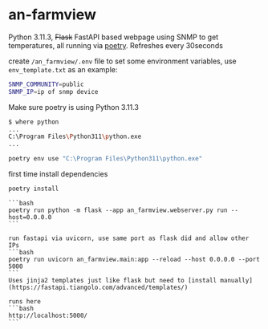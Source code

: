 # an-farmview

Python 3.11.3, ~~Flask~~ FastAPI based webpage using SNMP to get temperatures, all running via [poetry](https://python-poetry.org/).
Refreshes every 30seconds


create `/an_farmview/.env` file to set some environment variables, use `env_template.txt` as an example:
```bash
SNMP_COMMUNITY=public
SNMP_IP=ip of snmp device
```

Make sure poetry is using Python 3.11.3

```bash
$ where python
...
C:\Program Files\Python311\python.exe
...
```

```bash
poetry env use "C:\Program Files\Python311\python.exe"
```

first time install dependencies
```bash
poetry install
```

~~~run the flask app (with `--debug` for dev)~~~
```bash
poetry run python -m flask --app an_farmview.webserver.py run --host=0.0.0.0
```

run fastapi via uvicorn, use same port as flask did and allow other IPs
```bash
poetry run uvicorn an_farmview.main:app --reload --host 0.0.0.0 --port 5000
```
Uses jinja2 templates just like flask but need to [install manually](https://fastapi.tiangolo.com/advanced/templates/) 

runs here
```bash
http://localhost:5000/
```
